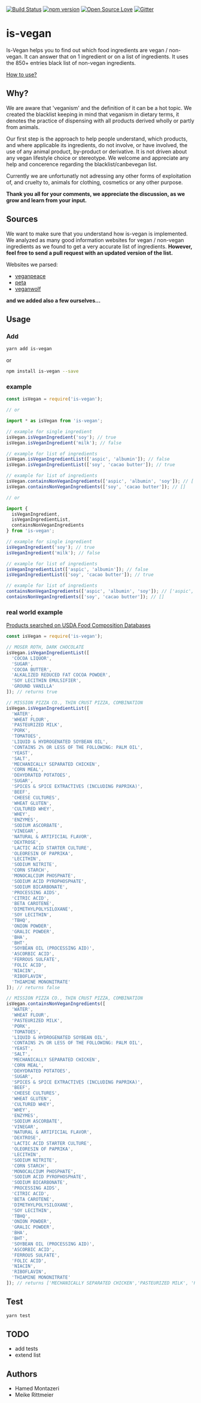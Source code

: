 [![Build Status](https://travis-ci.org/hmontazeri/is-vegan.svg?branch=master)](https://travis-ci.org/hmontazeri/is-vegan) [![npm version](https://badge.fury.io/js/is-vegan.svg)](https://badge.fury.io/js/is-vegan) [![Open Source Love](https://badges.frapsoft.com/os/v1/open-source.svg?v=103)](https://github.com/ellerbrock/open-source-badges/) [![Gitter](https://img.shields.io/gitter/room/nwjs/nw.js.svg)](https://gitter.im/is-vegan/Lobby)

# is-vegan

Is-Vegan helps you to find out which food ingredients are vegan / non-vegan. It can answer that on 1 ingredient or on a list of ingredients. It uses the 850+ entries black list of non-vegan ingredients.

[How to use?](#usage)

## Why?

We are aware that 'veganism' and the definition of it can be a hot topic. We created the blacklist keeping in mind that veganism in dietary terms, it denotes the practice of dispensing with all products derived wholly or partly from animals.

Our first step is the approach to help people understand, which products, and where applicable its ingredients, do not involve, or have involved, the use of any animal product, by-product or derivative. It is not driven about any vegan lifestyle choice or stereotype.
We welcome and appreciate any help and concerence regarding the blacklist/canbevegan list.

Currently we are unfortunatly not adressing any other forms of exploitation of, and cruelty to, animals for clothing, cosmetics or any other purpose.

**Thank you all for your comments, we appreciate the discussion, as we grow and learn from your input.**

## Sources

We want to make sure that you understand how is-vegan is implemented. We analyzed as many good information websites for vegan / non-vegan ingredients as we found to get a very accurate list of ingredients. **However, feel free to send a pull request with an updated version of the list.**

Websites we parsed:

* [veganpeace](http://www.veganpeace.com/ingredients/ingredients.htm)
* [peta](https://www.peta.org/living/food/animal-ingredients-list/)
* [veganwolf](http://www.veganwolf.com/animal_ingredients.htm)

**and we added also a few ourselves...**

## Usage

### Add

```bash
yarn add is-vegan
```

or

```bash
npm install is-vegan --save
```

### example

```javascript
const isVegan = require('is-vegan');

// or

import * as isVegan from 'is-vegan';

// example for single ingredient
isVegan.isVeganIngredient('soy'); // true
isVegan.isVeganIngredient('milk'); // false

// example for list of ingredients
isVegan.isVeganIngredientList(['aspic', 'albumin']); // false
isVegan.isVeganIngredientList(['soy', 'cacao butter']); // true

// example for list of ingredients
isVegan.containsNonVeganIngredients(['aspic', 'albumin', 'soy']); // ['aspic', 'albumin']
isVegan.containsNonVeganIngredients(['soy', 'cacao butter']); // []

// or

import {
  isVeganIngredient,
  isVeganIngredientList,
  containsNonVeganIngredients
} from 'is-vegan';

// example for single ingredient
isVeganIngredient('soy'); // true
isVeganIngredient('milk'); // false

// example for list of ingredients
isVeganIngredientList(['aspic', 'albumin']); // false
isVeganIngredientList(['soy', 'cacao butter']); // true

// example for list of ingredients
containsNonVeganIngredients(['aspic', 'albumin', 'soy']); // ['aspic', 'albumin']
containsNonVeganIngredients(['soy', 'cacao butter']); // []
```

### real world example

[Products searched on USDA Food Composition Databases](https://ndb.nal.usda.gov/ndb/search/list)

```javascript
const isVegan = require('is-vegan');

// MOSER ROTH, DARK CHOCOLATE
isVegan.isVeganIngredientList([
  'COCOA LIQUOR',
  'SUGAR',
  'COCOA BUTTER',
  'ALKALIZED REDUCED FAT COCOA POWDER',
  'SOY LECITHIN EMULSIFIER',
  'GROUND VANILLA'
]); // returns true

// MISSION PIZZA CO., THIN CRUST PIZZA, COMBINATION
isVegan.isVeganIngredientList([
  'WATER',
  'WHEAT FLOUR',
  'PASTEURIZED MILK',
  'PORK',
  'TOMATOES',
  'LIQUID & HYDROGENATED SOYBEAN OIL',
  'CONTAINS 2% OR LESS OF THE FOLLOWING: PALM OIL',
  'YEAST',
  'SALT',
  'MECHANICALLY SEPARATED CHICKEN',
  'CORN MEAL',
  'DEHYDRATED POTATOES',
  'SUGAR',
  'SPICES & SPICE EXTRACTIVES (INCLUDING PAPRIKA)',
  'BEEF',
  'CHEESE CULTURES',
  'WHEAT GLUTEN',
  'CULTURED WHEY',
  'WHEY',
  'ENZYMES',
  'SODIUM ASCORBATE',
  'VINEGAR',
  'NATURAL & ARTIFICIAL FLAVOR',
  'DEXTROSE',
  'LACTIC ACID STARTER CULTURE',
  'OLEORESIN OF PAPRIKA',
  'LECITHIN',
  'SODIUM NITRITE',
  'CORN STARCH',
  'MONOCALCIUM PHOSPHATE',
  'SODIUM ACID PYROPHOSPHATE',
  'SODIUM BICARBONATE',
  'PROCESSING AIDS',
  'CITRIC ACID',
  'BETA CAROTENE',
  'DIMETHYLPOLYSILOXANE',
  'SOY LECITHIN',
  'TBHQ',
  'ONION POWDER',
  'GRALIC POWDER',
  'BHA',
  'BHT',
  'SOYBEAN OIL (PROCESSING AID)',
  'ASCORBIC ACID',
  'FERROUS SULFATE',
  'FOLIC ACID',
  'NIACIN',
  'RIBOFLAVIN',
  'THIAMINE MONONITRATE'
]); // returns false

// MISSION PIZZA CO., THIN CRUST PIZZA, COMBINATION
isVegan.containsNonVeganIngredients([
  'WATER',
  'WHEAT FLOUR',
  'PASTEURIZED MILK',
  'PORK',
  'TOMATOES',
  'LIQUID & HYDROGENATED SOYBEAN OIL',
  'CONTAINS 2% OR LESS OF THE FOLLOWING: PALM OIL',
  'YEAST',
  'SALT',
  'MECHANICALLY SEPARATED CHICKEN',
  'CORN MEAL',
  'DEHYDRATED POTATOES',
  'SUGAR',
  'SPICES & SPICE EXTRACTIVES (INCLUDING PAPRIKA)',
  'BEEF',
  'CHEESE CULTURES',
  'WHEAT GLUTEN',
  'CULTURED WHEY',
  'WHEY',
  'ENZYMES',
  'SODIUM ASCORBATE',
  'VINEGAR',
  'NATURAL & ARTIFICIAL FLAVOR',
  'DEXTROSE',
  'LACTIC ACID STARTER CULTURE',
  'OLEORESIN OF PAPRIKA',
  'LECITHIN',
  'SODIUM NITRITE',
  'CORN STARCH',
  'MONOCALCIUM PHOSPHATE',
  'SODIUM ACID PYROPHOSPHATE',
  'SODIUM BICARBONATE',
  'PROCESSING AIDS',
  'CITRIC ACID',
  'BETA CAROTENE',
  'DIMETHYLPOLYSILOXANE',
  'SOY LECITHIN',
  'TBHQ',
  'ONION POWDER',
  'GRALIC POWDER',
  'BHA',
  'BHT',
  'SOYBEAN OIL (PROCESSING AID)',
  'ASCORBIC ACID',
  'FERROUS SULFATE',
  'FOLIC ACID',
  'NIACIN',
  'RIBOFLAVIN',
  'THIAMINE MONONITRATE'
]); // returns ['MECHANICALLY SEPARATED CHICKEN','PASTEURIZED MILK', 'PORK', 'BEEF', 'WHEY']
```

## Test

```bash
yarn test
```

## TODO

* add tests
* extend list

## Authors

* Hamed Montazeri
* Meike Rittmeier
